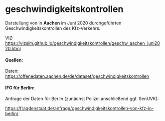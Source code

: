 # geschwindigkeitskontrollen

Darstellung von in **Aachen** im Juni 2020 durchgeführten Geschwindigkeitskontrollen des Kfz-Verkehrs.

VIZ:  
https://vizsim.github.io/geschwindigkeitskontrollen/geschw_aachen_juni2020.html





#### Quellen:

Daten:  
https://offenedaten.aachen.de/de/dataset/geschwindigkeitskontrollen





#### IFG für Berlin:

Anfrage der Daten für Berlin (zunächst Polizei anschließend ggf. SenUVK):

https://fragdenstaat.de/anfrage/geschwindigkeitskontrollen-von-kfz-in-berlin/
